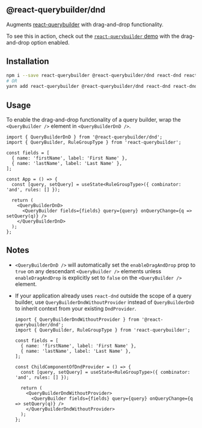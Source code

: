 ## @react-querybuilder/dnd

Augments [react-querybuilder](https://npmjs.com/package/react-querybuilder) with drag-and-drop functionality.

To see this in action, check out the [`react-querybuilder` demo](https://react-querybuilder.js.org/react-querybuilder/#enableDragAndDrop=true) with the drag-and-drop option enabled.

## Installation

```bash
npm i --save react-querybuilder @react-querybuilder/dnd react-dnd react-dnd-html5-backend
# OR
yarn add react-querybuilder @react-querybuilder/dnd react-dnd react-dnd-html5-backend
```

## Usage

To enable the drag-and-drop functionality of a query builder, wrap the `<QueryBuilder />` element in `<QueryBuilderDnD />`.

```tsx
import { QueryBuilderDnD } from '@react-querybuilder/dnd';
import { QueryBuilder, RuleGroupType } from 'react-querybuilder';

const fields = [
  { name: 'firstName', label: 'First Name' },
  { name: 'lastName', label: 'Last Name' },
];

const App = () => {
  const [query, setQuery] = useState<RuleGroupType>({ combinator: 'and', rules: [] });

  return (
    <QueryBuilderDnD>
      <QueryBuilder fields={fields} query={query} onQueryChange={q => setQuery(q)} />
    </QueryBuilderDnD>
  );
};
```

## Notes

- `<QueryBuilderDnD />` will automatically set the `enableDragAndDrop` prop to `true` on any descendant `<QueryBuilder />` elements unless `enableDragAndDrop` is explicitly set to `false` on the `<QueryBuilder />` element.

- If your application already uses `react-dnd` outside the scope of a query builder, use `QueryBuilderDndWithoutProvider` instead of `QueryBuilderDnD` to inherit context from your existing `DndProvider`.

  ```tsx
  import { QueryBuilderDndWithoutProvider } from '@react-querybuilder/dnd';
  import { QueryBuilder, RuleGroupType } from 'react-querybuilder';

  const fields = [
    { name: 'firstName', label: 'First Name' },
    { name: 'lastName', label: 'Last Name' },
  ];

  const ChildComponentOfDndProvider = () => {
    const [query, setQuery] = useState<RuleGroupType>({ combinator: 'and', rules: [] });

    return (
      <QueryBuilderDndWithoutProvider>
        <QueryBuilder fields={fields} query={query} onQueryChange={q => setQuery(q)} />
      </QueryBuilderDndWithoutProvider>
    );
  };
  ```
